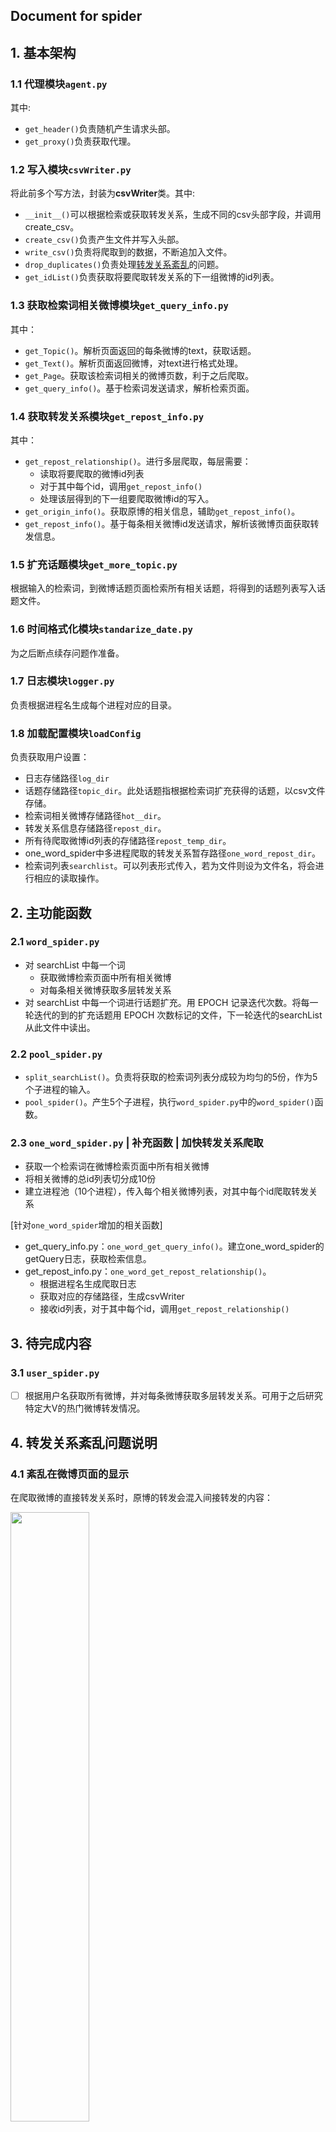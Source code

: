 ## Document for spider

## 1. 基本架构
### 1.1	代理模块`agent.py`
其中:
- `get_header()`负责随机产生请求头部。
- `get_proxy()`负责获取代理。
### 1.2 写入模块`csvWriter.py`
将此前多个写方法，封装为**csvWriter**类。其中:
- `__init__()`可以根据检索或获取转发关系，生成不同的csv头部字段，并调用create_csv。
- `create_csv()`负责产生文件并写入头部。
- `write_csv()`负责将爬取到的数据，不断追加入文件。
- `drop_duplicates()`负责处理[转发关系紊乱](#4-转发关系紊乱问题说明)的问题。
- `get_idList()`负责获取将要爬取转发关系的下一组微博的id列表。
### 1.3	获取检索词相关微博模块`get_query_info.py`
其中：
- `get_Topic()`。解析页面返回的每条微博的text，获取话题。
- `get_Text()`。解析页面返回微博，对text进行格式处理。
- `get_Page`。获取该检索词相关的微博页数，利于之后爬取。
- `get_query_info()`。基于检索词发送请求，解析检索页面。
### 1.4 获取转发关系模块`get_repost_info.py`
其中：
- `get_repost_relationship()`。进行多层爬取，每层需要：
    - 读取将要爬取的微博id列表
    - 对于其中每个id，调用`get_repost_info()`
    - 处理该层得到的下一组要爬取微博id的写入。
- `get_origin_info()`。获取原博的相关信息，辅助`get_repost_info()`。
- `get_repost_info()`。基于每条相关微博id发送请求，解析该微博页面获取转发信息。
### 1.5 扩充话题模块`get_more_topic.py`
根据输入的检索词，到微博话题页面检索所有相关话题，将得到的话题列表写入话题文件。
### 1.6 时间格式化模块`standarize_date.py`
为之后断点续存问题作准备。
### 1.7 日志模块`logger.py`
负责根据进程名生成每个进程对应的目录。
### 1.8 加载配置模块`loadConfig`
负责获取用户设置：
- 日志存储路径`log_dir`
- 话题存储路径`topic_dir`。此处话题指根据检索词扩充获得的话题，以csv文件存储。
- 检索词相关微博存储路径`hot__dir`。
- 转发关系信息存储路径`repost_dir`。
- 所有待爬取微博id列表的存储路径`repost_temp_dir`。
- one_word_spider中多进程爬取的转发关系暂存路径`one_word_repost_dir`。
- 检索词列表`searchlist`。可以列表形式传入，若为文件则设为文件名，将会进行相应的读取操作。
## 2. 主功能函数

### 2.1 `word_spider.py`
- 对 searchList 中每一个词
    - 获取微博检索页面中所有相关微博
    - 对每条相关微博获取多层转发关系
- 对 searchList 中每一个词进行话题扩充。用 EPOCH 记录迭代次数。将每一轮迭代的到的扩充话题用 EPOCH 次数标记的文件，下一轮迭代的searchList从此文件中读出。

### 2.2 `pool_spider.py`
- `split_searchList()`。负责将获取的检索词列表分成较为均匀的5份，作为5个子进程的输入。
- `pool_spider()`。产生5个子进程，执行`word_spider.py`中的`word_spider()`函数。

### 2.3 `one_word_spider.py` | 补充函数 | 加快转发关系爬取
- 获取一个检索词在微博检索页面中所有相关微博
- 将相关微博的总id列表切分成10份
- 建立进程池（10个进程），传入每个相关微博列表，对其中每个id爬取转发关系

[针对`one_word_spider`增加的相关函数]
- get_query_info.py：`one_word_get_query_info()`。建立one_word_spider的getQuery日志，获取检索信息。
- get_repost_info.py：`one_word_get_repost_relationship()`。
    - 根据进程名生成爬取日志
    - 获取对应的存储路径，生成csvWriter
    - 接收id列表，对于其中每个id，调用`get_repost_relationship()`
## 3. 待完成内容
### 3.1 `user_spider.py`
- [ ] 根据用户名获取所有微博，并对每条微博获取多层转发关系。可用于之后研究特定大V的热门微博转发情况。

## 4. 转发关系紊乱问题说明

### 4.1 紊乱在微博页面的显示
    
  在爬取微博的直接转发关系时，原博的转发会混入间接转发的内容：

  <img src="https://raw.githubusercontent.com/WIN0624/IMAGE/master/img/20200724121139.png" width="50%" height="50%">

  而按照当前的爬取逻辑，爬虫会将这些间接转发的内容当做直接转发的微博处理。

### 4.2 紊乱在爬取数据中的体现
* **问题：同一条微博，同时属于多个转发层级** <br>
  对于显示紊乱的微博，其在整一条转发链的每级爬取都会出现。<br>
  以A为原创微博为例，转发链为"A <-B <-C <-D <-E"。<br>
  若E为紊乱微博，则在爬取A、B、C、D时都会出现该紊乱微博，则爬虫会将E分别处理为第1、2、3、4层转发，即其与B（直接转发A）、C、D同层，最后才将其记录为D的直接转发。
> 注：整条转发链上的其它微博也会重复记录（即以上例子中C、D两条微博也是紊乱微博，会被多次记录）

* 体现1：爬取A、B、C直接转发时，对应字段会反复出现这条微博<br>
  [例子]<br>
  <img src="https://raw.githubusercontent.com/WIN0624/IMAGE/master/img/20200724151530.png" width="50%" height="50%"><br>
  其转发数据显示如下（实际上应取最后一层）：<br>
  <img src="https://raw.githubusercontent.com/WIN0624/IMAGE/master/img/20200724151705.png" width="70%" height="70%">

* 体现2：将爬取紊乱微博的转发关系时，level各不相同。实际上，仅最高level为正确的层数。<br>
  <img src="https://raw.githubusercontent.com/WIN0624/IMAGE/master/img/20200724152940.png" width="60%" height="60%">

  ### 4.3 紊乱的特殊情况
  对于“观察者网”发布于7月20日的微博：

  <img src="https://raw.githubusercontent.com/WIN0624/IMAGE/master/img/20200802085147.png" width="60%" height="60%">
  
  爬取到“写手易水浊寒”为一级转发，但浏览其微博发现其是间接转发：

  <img src="https://raw.githubusercontent.com/WIN0624/IMAGE/master/img/20200802085711.png" width="60%" height="60%">
  
  这似乎是典型的转发紊乱问题，则在爬取数据中应当存在“奇怪的人遇见不奇怪的事”的转发微博，但却没有找到相关数据。直接查看该用户“观察者网”发微博后到“写手易水浊寒”转发之前的所有微博（即7月20日22:43到7月21日01:58），发现并不存在相关的转发微博：
  
  <img src="https://raw.githubusercontent.com/WIN0624/IMAGE/master/img/20200802090729.png" width="60%" height="60%">

  由此猜测，对于部分转发紊乱问题，其成因是转发链上某些用户设置了查看权限，因此无法爬取到相关微博。此时则需要根据转发微博内容中所含“//@”个数来判断层级（目前的代码尚未对此进行处理）。

  
  